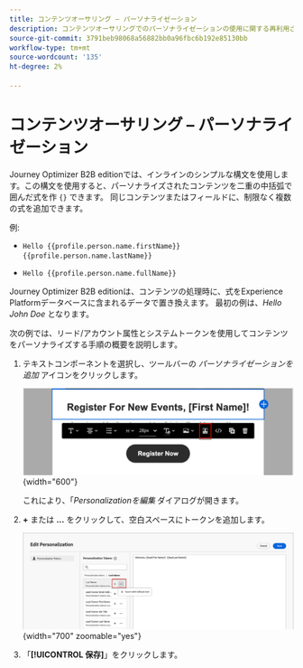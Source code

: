 ```yaml
---
title: コンテンツオーサリング – パーソナライゼーション
description: コンテンツオーサリングでのパーソナライゼーションの使用に関する再利用された節
source-git-commit: 3791beb98068a56882bb0a96fbc6b192e85130bb
workflow-type: tm+mt
source-wordcount: '135'
ht-degree: 2%

---
```


# コンテンツオーサリング – パーソナライゼーション

Journey Optimizer B2B editionでは、インラインのシンプルな構文を使用します。この構文を使用すると、パーソナライズされたコンテンツを二重の中括弧で囲んだ式を作 `{}` できます。 同じコンテンツまたはフィールドに、制限なく複数の式を追加できます。

例:

* `Hello {{profile.person.name.firstName}} {{profile.person.name.lastName}}`

* `Hello {{profile.person.name.fullName}}`

Journey Optimizer B2B editionは、コンテンツの処理時に、式をExperience Platformデータベースに含まれるデータで置き換えます。 最初の例は、_Hello John Doe_ となります。

次の例では、リード/アカウント属性とシステムトークンを使用してコンテンツをパーソナライズする手順の概要を説明します。

1. テキストコンポーネントを選択し、ツールバーの _パーソナライゼーションを追加_ アイコンをクリックします。

   ![ 「パーソナライズ」アイコンをクリック ](../assets/content-design-shared/visual-designer-personalize-icon.png){width="600"}

   これにより、「_Personalizationを編集_ ダイアログが開きます。

1. **+** または **...** をクリックして、空白スペースにトークンを追加します。

   ![ トークンを使用したパーソナライズされたテキストの作成 ](../assets/content-design-shared/visual-designer-personalize-dialog.png){width="700" zoomable="yes"}

1. 「**[!UICONTROL 保存]**」をクリックします。
